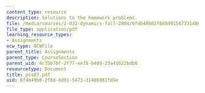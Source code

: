 ```yaml
---
content_type: resource
description: Solutions to the homework problems.
file: /media/courses/2-032-dynamics-fall-2004/6f4b49b02f8d8d91547331486981fd5e_pss07.pdf
file_type: application/pdf
learning_resource_types:
- Assignments
ocw_type: OCWFile
parent_title: Assignments
parent_type: CourseSection
parent_uid: 4c35b7bf-2f77-ee78-b40d-25a41622bdb8
resourcetype: Document
title: pss07.pdf
uid: 6f4b49b0-2f8d-8d91-5473-31486981fd5e
---
```

